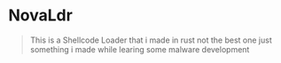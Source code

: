 # NovaLdr
> This is a Shellcode Loader that i made in rust not the best one just something i made while learing some malware development 
